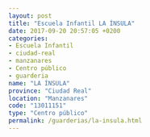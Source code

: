 ```yaml
---
layout: post
title: "Escuela Infantil LA ÍNSULA"
date: 2017-09-20 20:57:05 +0200
categories:
- Escuela Infantil
- ciudad-real
- manzanares
- Centro público
- guarderia
name: "LA ÍNSULA"
province: "Ciudad Real"
location: "Manzanares"
code: "13011151"
type: "Centro público"
permalink: /guarderias/la-insula.html
---
```

